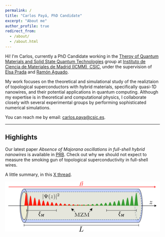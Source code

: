 ```yaml
---
permalink: /
title: "Carlos Payá, PhD Candidate"
excerpt: "About me"
author_profile: true
redirect_from: 
  - /about/
  - /about.html
---
```


Hi! I'm Carlos, currently a PhD Candidate working in the [Theroy of Quantum Materials and Solid State Quantum Technologies](https://wp.icmm.csic.es/tqe/) group at [Instituto de Ciencia de Materiales de Madrid (ICMM), CSIC](https://www.icmm.csic.es/), under the supervision of [Elsa Prada](https://elsaprada.github.io/) and [Ramón Aguado](https://wp.icmm.csic.es/tqe/people/ramon-aguado/).

My work focuses on the theoretical and simulational study of the realiztaion of topological superconductors with hybrid materials, specifically quasi-1D nanowires, and their potential applications in quantum computing.
Although my expertise is in theoretical and computational physics, I collaborate closely with several experimental groups by performing sophisticated numerical simulations.

You can reach me by email: [carlos.paya@csic.es](mailto:carlos.paya@csic.es).

***

## Highlights

Our latest paper *Absence of Majorana oscillations in full-shell hybrid nanowires* is available in [PRB](https://journals.aps.org/prb/abstract/10.1103/PhysRevB.110.115417). Check out why we should not expect to measure the smoking gun of topological superconductivity in full-shell wires. 

A little summary, in this [X thread](https://x.com/cPaya_phys/status/1810978403425673437).

![Hybrid Majorana nanowire schematic](/images/2024_07_arXiv_highlights.png)
